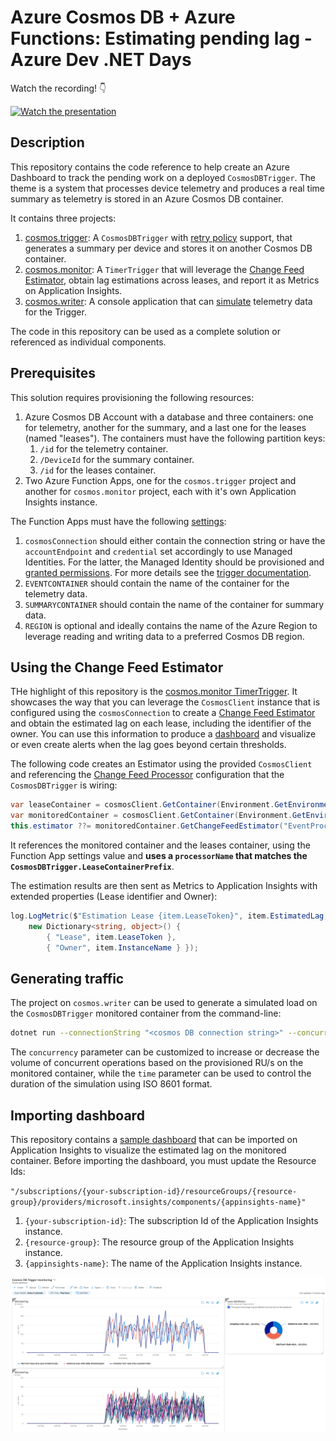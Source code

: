 # Azure Cosmos DB + Azure Functions: Estimating pending lag - Azure Dev .NET Days

Watch the recording! 👇

[![Watch the presentation](http://img.youtube.com/vi/obeL_xz6oIs/0.jpg)](http://www.youtube.com/watch?v=obeL_xz6oIs "NET Day")

## Description

This repository contains the code reference to help create an Azure Dashboard to track the pending work on a deployed `CosmosDBTrigger`. The theme is a system that processes device telemetry and produces a real time summary as telemetry is stored in an Azure Cosmos DB container.

It contains three projects:

1. [cosmos.trigger](./cosmos.trigger/): A `CosmosDBTrigger` with [retry policy](https://learn.microsoft.com/azure/azure-functions/functions-bindings-error-pages#retry-strategies) support, that generates a summary per device and stores it on another Cosmos DB container.
1. [cosmos.monitor](./cosmos.monitor/): A `TimerTrigger` that will leverage the [Change Feed Estimator](https://docs.microsoft.com/azure/cosmos-db/sql/how-to-use-change-feed-estimator#as-an-on-demand-detailed-estimation), obtain lag estimations across leases, and report it as Metrics on Application Insights.
1. [cosmos.writer](/cosmos.writer/): A console application that can [simulate](#generating-traffic) telemetry data for the Trigger.

The code in this repository can be used as a complete solution or referenced as individual components.

## Prerequisites

This solution requires provisioning the following resources:

1. Azure Cosmos DB Account with a database and three containers: one for telemetry, another for the summary, and a last one for the leases (named "leases"). The containers must have the following partition keys:
    1. `/id` for the telemetry container.
    1. `/DeviceId` for the summary container.
    1. `/id` for the leases container.
1. Two Azure Function Apps, one for the `cosmos.trigger` project and another for `cosmos.monitor` project, each with it's own Application Insights instance.

The Function Apps must have the following [settings](https://learn.microsoft.com/azure/azure-functions/functions-how-to-use-azure-function-app-settings?tabs=portal#settings):

1. `cosmosConnection` should either contain the connection string or have the `accountEndpoint` and `credential` set accordingly to use Managed Identities. For the latter, the Managed Identity should be provisioned and [granted permissions](https://learn.microsoft.com/azure/cosmos-db/how-to-setup-rbac#using-the-azure-cli-1). For more details see the [trigger documentation](https://learn.microsoft.com/azure/azure-functions/functions-bindings-cosmosdb-v2-trigger?tabs=in-process%2Cextensionv4&pivots=programming-language-csharp#identity-based-connections).
1. `EVENTCONTAINER` should contain the name of the container for the telemetry data.
1. `SUMMARYCONTAINER` should contain the name of the container for summary data.
1. `REGION` is optional and ideally contains the name of the Azure Region to leverage reading and writing data to a preferred Cosmos DB region.

## Using the Change Feed Estimator

THe highlight of this repository is the [cosmos.monitor TimerTrigger](./cosmos.monitor/CosmosMonitor.cs). It showcases the way that you can leverage the `CosmosClient` instance that is configured using the `cosmosConnection` to create a [Change Feed Estimator](https://docs.microsoft.com/azure/cosmos-db/sql/how-to-use-change-feed-estimator#as-an-on-demand-detailed-estimation) and obtain the estimated lag on each lease, including the identifier of the owner. You can use this information to produce a [dashboard](#importing-dashboard) and visualize or even create alerts when the lag goes beyond certain thresholds.

The following code creates an Estimator using the provided `CosmosClient` and referencing the [Change Feed Processor](https://docs.microsoft.com/azure/cosmos-db/sql/change-feed-processor) configuration that the `CosmosDBTrigger` is wiring:

```csharp
var leaseContainer = cosmosClient.GetContainer(Environment.GetEnvironmentVariable("DATABASE"), "leases");
var monitoredContainer = cosmosClient.GetContainer(Environment.GetEnvironmentVariable("DATABASE"), Environment.GetEnvironmentVariable("EVENTCONTAINER"));
this.estimator ??= monitoredContainer.GetChangeFeedEstimator("EventProcessor", leaseContainer);
```

It references the monitored container and the leases container, using the Function App settings value and **uses a `processorName` that matches the `CosmosDBTrigger.LeaseContainerPrefix`**.

The estimation results are then sent as Metrics to Application Insights with extended properties (Lease identifier and Owner):

```csharp
log.LogMetric($"Estimation Lease {item.LeaseToken}", item.EstimatedLag, 
    new Dictionary<string, object>() { 
        { "Lease", item.LeaseToken }, 
        { "Owner", item.InstanceName } });
```

## Generating traffic

The project on `cosmos.writer` can be used to generate a simulated load on the `CosmosDBTrigger` monitored container from the command-line:

```bash
dotnet run --connectionString "<cosmos DB connection string>" --concurrency 5 --devices 100000 --db <database name> --container <telemetry container name> --time PT30M
```

The `concurrency` parameter can be customized to increase or decrease the volume of concurrent operations based on the provisioned RU/s on the monitored container, while the `time` parameter can be used to control the duration of the simulation using ISO 8601 format.

## Importing dashboard

This repository contains a [sample dashboard](./dashboard/Cosmos_DB_Trigger_monitoring.json) that can be imported on Application Insights to visualize the estimated lag on the monitored container. Before importing the dashboard, you must update the Resource Ids:

`"/subscriptions/{your-subscription-id}/resourceGroups/{resource-group}/providers/microsoft.insights/components/{appinsights-name}"`

1. `{your-subscription-id}`: The subscription Id of the Application Insights instance.
1. `{resource-group}`: The resource group of the Application Insights instance.
1. `{appinsights-name}`: The name of the Application Insights instance.

![Dashboard](./dashboard/dashboard-example.png)
